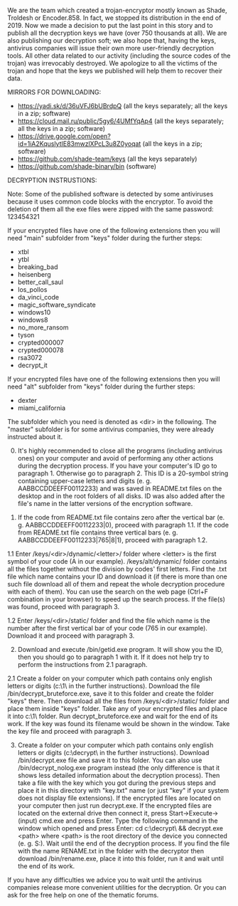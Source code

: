 We are the team which created a trojan-encryptor mostly known as Shade, Troldesh or Encoder.858.
In fact, we stopped its distribution in the end of 2019.
Now we made a decision to put the last point in this story and to publish all the decryption keys we have (over 750 thousands at all).
We are also publishing our decryption soft; we also hope that, having the keys, antivirus companies will issue their own more user-friendly decryption tools.
All other data related to our activity (including the source codes of the trojan) was irrevocably destroyed.
We apologize to all the victims of the trojan and hope that the keys we published will help them to recover their data.



MIRRORS FOR DOWNLOADING:

* https://yadi.sk/d/36uVFJ6bUBrdpQ					(all the keys separately; all the keys in a zip; software)
* https://cloud.mail.ru/public/5gy6/4UMfYqAp4     			(all the keys separately; all the keys in a zip; software)
* https://drive.google.com/open?id=1iA2KquslytIE83mwzlXPcL3u8Z0yoqat	(all the keys in a zip; software)
* https://github.com/shade-team/keys 					(all the keys separately)
* https://github.com/shade-binary/bin 					(software)



DECRYPTION INSTRUSTIONS:

Note: Some of the published software is detected by some antiviruses because it uses common code blocks with the encryptor.
To avoid the deletion of them all the exe files were zipped with the same password: 123454321

If your encrypted files have one of the following extensions then you will need "main" subfolder from "keys" folder during the further steps:
* xtbl
* ytbl
* breaking_bad
* heisenberg
* better_call_saul
* los_pollos
* da_vinci_code
* magic_software_syndicate
* windows10
* windows8
* no_more_ransom
* tyson
* crypted000007
* crypted000078
* rsa3072
* decrypt_it

If your encrypted files have one of the following extensions then you will need "alt" subfolder from "keys" folder during the further steps:
* dexter
* miami_california

The subfolder which you need is denoted as &lt;dir&gt; in the following.
The "master" subfolder is for some antivirus companies, they were already instructed about it.

0. It's highly recommended to close all the programs (including antivirus ones) on your computer and avoid of performing any other actions during the decryption process.
If you have your computer's ID go to paragraph 1. Otherwise go to paragraph 2.
This ID is a 20-symbol string containing upper-case letters and digits (e. g. AABBCCDDEEFF00112233) and was saved in README.txt files on the desktop and in the root folders of all disks.
ID was also added after the file's name in the latter versions of the encryption software.

1. If the code from README.txt file contains zero after the vertical bar (e. g. AABBCCDDEEFF00112233|0), proceed with paragraph 1.1.
If the code from README.txt file contains three vertical bars (e. g. AABBCCDDEEFF00112233|765|8|1), proceed with paragraph 1.2.

1.1 Enter /keys/&lt;dir&gt;/dynamic/&lt;letter&gt;/ folder where &lt;letter&gt; is the first symbol of your code (A in our example).
/keys/alt/dynamic/ folder contains all the files together without the division by codes' first letters.
Find the .txt file which name contains your ID and download it (if there is more than one such file download all of them and repeat the whole decryption procedure with each of them).
You can use the search on the web page (Ctrl+F combination in your browser) to speed up the search process.
If the file(s) was found, proceed with paragraph 3.

1.2 Enter /keys/&lt;dir&gt;/static/ folder and find the file which name is the number after the first vertical bar of your code (765 in our example).
Download it and proceed with paragraph 3.

2. Download and execute /bin/getid.exe program. It will show you the ID, then you should go to paragraph 1 with it.
If it does not help try to perform the instructions from 2.1 paragraph.

2.1 Create a folder on your computer which path contains only english letters or digits (c:\1\ in the further instructions).
Download the file /bin/decrypt_bruteforce.exe, save it to this folder and create the folder "keys" there.
Then download all the files from /keys/&lt;dir&gt;/static/ folder and place them inside "keys" folder.
Take any of your encrypted files and place it into c:\1\ folder.
Run decrypt_bruteforce.exe and wait for the end of its work. If the key was found its filename would be shown in the window. Take the key file and proceed with paragraph 3.

3.  Create a folder on your computer which path contains only english letters or digits (c:\decrypt\ in the further instructions).
Download /bin/decrypt.exe file and save it to this folder.
You can also use /bin/decrypt_nolog.exe program instead (the only difference is that it shows less detailed information about the decryption process).
Then take a file with the key which you got during the previous steps and place it in this directory with "key.txt" name (or just "key" if your system does not display file extensions).
If the encrypted files are located on your computer then just run decrypt.exe.
If the encrypted files are located on the external drive then connect it, press Start-&gt;Execute-&gt;(input) cmd.exe and press Enter.
Type the following command in the window which opened and press Enter:
cd c:\decrypt\ && decrypt.exe &lt;path&gt;
where &lt;path&gt; is the root directory of the device you connected (e. g. S:\).
Wait until the end of the decryption process.
If you find the file with the name RENAME.txt in the folder with the decryptor then download /bin/rename.exe, place it into this folder, run it and wait until the end of its work.


If you have any difficulties we advice you to wait until the antivirus companies release more convenient utilities for the decryption.
Or you can ask for the free help on one of the thematic forums.
